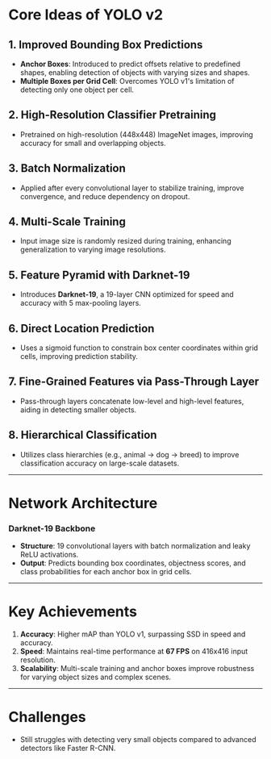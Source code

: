 # Core Ideas of YOLO v2

## 1. Improved Bounding Box Predictions
- **Anchor Boxes**: Introduced to predict offsets relative to predefined shapes, enabling detection of objects with varying sizes and shapes.
- **Multiple Boxes per Grid Cell**: Overcomes YOLO v1's limitation of detecting only one object per cell.

## 2. High-Resolution Classifier Pretraining
- Pretrained on high-resolution (448x448) ImageNet images, improving accuracy for small and overlapping objects.

## 3. Batch Normalization
- Applied after every convolutional layer to stabilize training, improve convergence, and reduce dependency on dropout.

## 4. Multi-Scale Training
- Input image size is randomly resized during training, enhancing generalization to varying image resolutions.

## 5. Feature Pyramid with Darknet-19
- Introduces **Darknet-19**, a 19-layer CNN optimized for speed and accuracy with 5 max-pooling layers.

## 6. Direct Location Prediction
- Uses a sigmoid function to constrain box center coordinates within grid cells, improving prediction stability.

## 7. Fine-Grained Features via Pass-Through Layer
- Pass-through layers concatenate low-level and high-level features, aiding in detecting smaller objects.

## 8. Hierarchical Classification
- Utilizes class hierarchies (e.g., animal → dog → breed) to improve classification accuracy on large-scale datasets.

---

# Network Architecture
### Darknet-19 Backbone
- **Structure**: 19 convolutional layers with batch normalization and leaky ReLU activations.
- **Output**: Predicts bounding box coordinates, objectness scores, and class probabilities for each anchor box in grid cells.

---

# Key Achievements
1. **Accuracy**: Higher mAP than YOLO v1, surpassing SSD in speed and accuracy.
2. **Speed**: Maintains real-time performance at **67 FPS** on 416x416 input resolution.
3. **Scalability**: Multi-scale training and anchor boxes improve robustness for varying object sizes and complex scenes.

---

# Challenges
- Still struggles with detecting very small objects compared to advanced detectors like Faster R-CNN.
